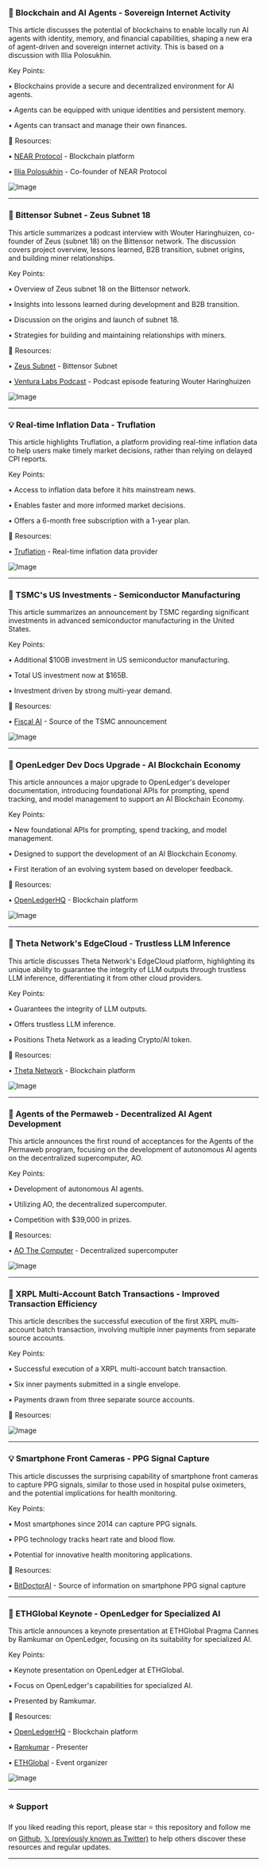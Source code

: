 ### 🤖 Blockchain and AI Agents - Sovereign Internet Activity

This article discusses the potential of blockchains to enable locally run AI agents with identity, memory, and financial capabilities, shaping a new era of agent-driven and sovereign internet activity.  This is based on a discussion with Illia Polosukhin.


Key Points:

• Blockchains provide a secure and decentralized environment for AI agents.

• Agents can be equipped with unique identities and persistent memory.

• Agents can transact and manage their own finances.


🔗 Resources:

• [NEAR Protocol](https://x.com/NEARProtocol) - Blockchain platform

• [Illia Polosukhin](https://x.com/ilblackdragon) - Co-founder of NEAR Protocol


![Image](https://pbs.twimg.com/media/Gu8Hq3xb0AMCmes?format=jpg&name=small)



---
### 🚀 Bittensor Subnet - Zeus Subnet 18

This article summarizes a podcast interview with Wouter Haringhuizen, co-founder of Zeus (subnet 18) on the Bittensor network.  The discussion covers project overview, lessons learned, B2B transition, subnet origins, and building miner relationships.


Key Points:

• Overview of Zeus subnet 18 on the Bittensor network.

• Insights into lessons learned during development and B2B transition.

• Discussion on the origins and launch of subnet 18.

• Strategies for building and maintaining relationships with miners.


🔗 Resources:

• [Zeus Subnet](https://x.com/zeussubnet) - Bittensor Subnet

• [Ventura Labs Podcast](https://x.com/VenturaLabs) - Podcast episode featuring Wouter Haringhuizen


![Image](https://pbs.twimg.com/amplify_video_thumb/1940827786110779392/img/hOoNExxLQZWw6mik.jpg)



---
### 💡 Real-time Inflation Data - Truflation

This article highlights Truflation, a platform providing real-time inflation data to help users make timely market decisions, rather than relying on delayed CPI reports.


Key Points:

• Access to inflation data before it hits mainstream news.

• Enables faster and more informed market decisions.

• Offers a 6-month free subscription with a 1-year plan.



🔗 Resources:

• [Truflation](https://x.com/truflation) - Real-time inflation data provider


![Image](https://pbs.twimg.com/media/Gu9BgSKbcAAHdA5?format=jpg&name=small)



---
### 🤖 TSMC's US Investments - Semiconductor Manufacturing

This article summarizes an announcement by TSMC regarding significant investments in advanced semiconductor manufacturing in the United States.


Key Points:

•  Additional $100B investment in US semiconductor manufacturing.

• Total US investment now at $165B.

• Investment driven by strong multi-year demand.



🔗 Resources:

• [Fiscal AI](https://x.com/fiscal_ai) - Source of the TSMC announcement


![Image](https://pbs.twimg.com/media/Gu9AJLHbYAA9mA7?format=jpg&name=small)



---
### 🤖 OpenLedger Dev Docs Upgrade - AI Blockchain Economy

This article announces a major upgrade to OpenLedger's developer documentation, introducing foundational APIs for prompting, spend tracking, and model management to support an AI Blockchain Economy.


Key Points:

• New foundational APIs for prompting, spend tracking, and model management.

• Designed to support the development of an AI Blockchain Economy.

• First iteration of an evolving system based on developer feedback.



🔗 Resources:

• [OpenLedgerHQ](https://x.com/OpenledgerHQ) - Blockchain platform


![Image](https://pbs.twimg.com/media/Gu8466Rb0AYOlkl?format=jpg&name=small)



---
### 🤖 Theta Network's EdgeCloud - Trustless LLM Inference

This article discusses Theta Network's EdgeCloud platform, highlighting its unique ability to guarantee the integrity of LLM outputs through trustless LLM inference, differentiating it from other cloud providers.


Key Points:

• Guarantees the integrity of LLM outputs.

• Offers trustless LLM inference.

• Positions Theta Network as a leading Crypto/AI token.


🔗 Resources:

• [Theta Network](https://x.com/Theta_Network) - Blockchain platform


![Image](https://pbs.twimg.com/media/Gu3Q7KHXsAAak2e?format=jpg&name=small)



---
### 🚀 Agents of the Permaweb - Decentralized AI Agent Development

This article announces the first round of acceptances for the Agents of the Permaweb program, focusing on the development of autonomous AI agents on the decentralized supercomputer, AO.


Key Points:

• Development of autonomous AI agents.

• Utilizing AO, the decentralized supercomputer.

• Competition with $39,000 in prizes.


🔗 Resources:

• [AO The Computer](https://x.com/aoTheComputer) - Decentralized supercomputer


![Image](https://pbs.twimg.com/amplify_video_thumb/1940766654645841920/img/XDLwXchGdNMYWV_O.jpg)



---
### 🤖 XRPL Multi-Account Batch Transactions - Improved Transaction Efficiency

This article describes the successful execution of the first XRPL multi-account batch transaction, involving multiple inner payments from separate source accounts.


Key Points:

• Successful execution of a XRPL multi-account batch transaction.

• Six inner payments submitted in a single envelope.

• Payments drawn from three separate source accounts.



🔗 Resources:


![Image](https://pbs.twimg.com/media/GuDVII3WsAAK7b2?format=jpg&name=small)



---
### 💡 Smartphone Front Cameras - PPG Signal Capture

This article discusses the surprising capability of smartphone front cameras to capture PPG signals, similar to those used in hospital pulse oximeters, and the potential implications for health monitoring.


Key Points:

• Most smartphones since 2014 can capture PPG signals.

• PPG technology tracks heart rate and blood flow.

• Potential for innovative health monitoring applications.


🔗 Resources:

• [BitDoctorAI](https://x.com/BitDoctorAI) - Source of information on smartphone PPG signal capture



---
### 🤖 ETHGlobal Keynote - OpenLedger for Specialized AI

This article announces a keynote presentation at ETHGlobal Pragma Cannes by Ramkumar on OpenLedger, focusing on its suitability for specialized AI.


Key Points:

• Keynote presentation on OpenLedger at ETHGlobal.

• Focus on OpenLedger's capabilities for specialized AI.

• Presented by Ramkumar.



🔗 Resources:

• [OpenLedgerHQ](https://x.com/OpenledgerHQ) - Blockchain platform

• [Ramkumar](https://x.com/Ramkumartweet) - Presenter

• [ETHGlobal](https://x.com/ETHGlobal) - Event organizer


![Image](https://pbs.twimg.com/media/Gu8MdGZWMAAZXOC?format=jpg&name=small)


---

### ⭐️ Support

If you liked reading this report, please star ⭐️ this repository and follow me on [Github](https://github.com/Drix10), [𝕏 (previously known as Twitter)](https://x.com/DRIX_10_) to help others discover these resources and regular updates.

---